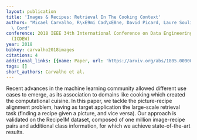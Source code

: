 ```yaml
---
layout: publication
title: 'Images & Recipes: Retrieval In The Cooking Context'
authors: "Micael Carvalho, R\xE9mi Cad\xE8ne, David Picard, Laure Soulier, Matthieu\
  \ Cord"
conference: 2018 IEEE 34th International Conference on Data Engineering Workshops
  (ICDEW)
year: 2018
bibkey: carvalho2018images
citations: 4
additional_links: [{name: Paper, url: 'https://arxiv.org/abs/1805.00900'}]
tags: []
short_authors: Carvalho et al.
---
```

Recent advances in the machine learning community allowed different use cases
to emerge, as its association to domains like cooking which created the
computational cuisine. In this paper, we tackle the picture-recipe alignment
problem, having as target application the large-scale retrieval task (finding a
recipe given a picture, and vice versa). Our approach is validated on the
Recipe1M dataset, composed of one million image-recipe pairs and additional
class information, for which we achieve state-of-the-art results.
